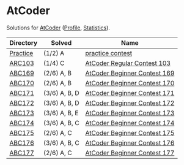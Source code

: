 <!-- SPDX-License-Identifier: X11 -->
# AtCoder

Solutions for [AtCoder](https://atcoder.jp/) ([Profile](https://atcoder.jp/users/jthvai), [Statistics](https://kenkoooo.com/atcoder#/user/jthvai)).

| Directory               | Solved        | Name
| ---                     | ---           | ---
| [Practice](./Practice/) | (1/2) A       | [practice contest](https://atcoder.jp/contests/practice)
| [ARC103](./ARC103/)     | (1/4) C       | [AtCoder Regular Contest 103](https://atcoder.jp/contests/arc103)
| [ABC169](./ABC169/)     | (2/6) A, B    | [AtCoder Beginner Contest 169](https://atcoder.jp/contests/abc169)
| [ABC170](./ABC170/)     | (2/6) A, B    | [AtCoder Beginner Contest 170](https://atcoder.jp/contests/abc170)
| [ABC171](./ABC171/)     | (3/6) A, B, D | [AtCoder Beginner Contest 171](https://atcoder.jp/contests/abc171)
| [ABC172](./ABC172/)     | (3/6) A, B, D | [AtCoder Beginner Contest 172](https://atcoder.jp/contests/abc172)
| [ABC173](./ABC173/)     | (3/6) A, B, E | [AtCoder Beginner Contest 173](https://atcoder.jp/contests/abc173)
| [ABC174](./ABC174/)     | (3/6) A, B, C | [AtCoder Beginner Contest 174](https://atcoder.jp/contests/abc174)
| [ABC175](./ABC175/)     | (2/6) A, C    | [AtCoder Beginner Contest 175](https://atcoder.jp/contests/abc175)
| [ABC176](./ABC176/)     | (3/6) A, B, C | [AtCoder Beginner Contest 176](https://atcoder.jp/contests/abc176)
| [ABC177](./ABC177/)     | (2/6) A, C    | [AtCoder Beginner Contest 177](https://atcoder.jp/contests/abc177)

